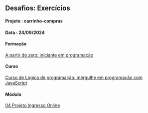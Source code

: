 ## Desafios: Exercícios

#### Projeto : carrinho-compras

#### Data : 24/09/2024

#### Formação

[A partir do zero: iniciante em programação](https://cursos.alura.com.br/formacao-programacao)

#### Curso

[Curso de Lógica de programação: mergulhe em programação com JavaScript](https://cursos.alura.com.br/course/logica-programacao-praticando-desafios/task/139822)

#### Módulo

[04 Projeto Ingresso Online](https://cursos.alura.com.br/course/logica-programacao-praticando-desafios/task/139830)

